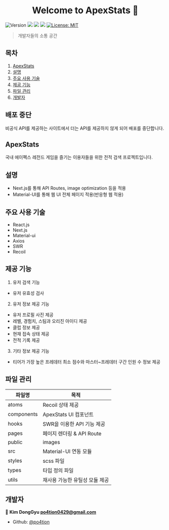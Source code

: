<h1 align="center">Welcome to ApexStats 👋</h1>
<p>
  <img alt="Version" src="https://img.shields.io/badge/version-1.0.0-blue.svg?cacheSeconds=2592000" />
  <img src="https://img.shields.io/badge/yarn-%3E%3D1.22.18-blue.svg" />
  <img src="https://img.shields.io/badge/npm-%3E%3D8.5.0-blue.svg" />
  <img src="https://img.shields.io/badge/node-16.14.2-blue.svg" />
  <a href="#" target="_blank">
    <img alt="License: MIT" src="https://img.shields.io/badge/License-MIT-yellow.svg" />
  </a>
</p>

> 개발자들의 소통 공간
## 목차

1. [ApexStats](#ApexStats)
2. [설명](#설명)
3. [주요 사용 기술](#주요-사용-기술)
4. [제공 기능](#제공-기능)
5. [파일 관리](#파일-관리)
6. [개발자](#개발자)

## 배포 중단

비공식 API를 제공하는 사이트에서 더는 API를 제공하지 않게 되어 배포를 중단합니다.

## ApexStats

국내 에이펙스 레전드 게임을 즐기는 이용자들을 위한 전적 검색 프로젝트입니다.

## 설명

- Next.js를 통해 API Routes, image optimization 등을 적용
- Material-UI를 통해 웹 UI 전체 페이지 적용(반응형 웹 적용)

## 주요 사용 기술

- React.js
- Next.js
- Material-ui
- Axios
- SWR
- Recoil

## 제공 기능

1. 유저 검색 기능

- 유저 유효성 검사

2. 유저 정보 제공 기능
- 유저 프로필 사진 제공
- 레벨, 경험치, 스팀과 오리진 아이디 제공
- 클럽 정보 제공
- 현재 접속 상태 제공
- 전적 기록 제공

3. 기타 정보 제공 기능
- 티어가 가장 높은 프레데터 최소 점수와 마스터~프레데터 구간 인원 수 정보 제공


## 파일 관리

| 파일명     | 목적                      |
| ---------- | ------------------------- |
| atoms      | Recoil 상태 제공                  |
| components | ApexStats UI 컴포넌트     |
| hooks      | SWR을 이용한 API 기능 제공               |
| pages      | 페이지 렌더링 & API Route |
| public     | images |
| src        | Material-UI 연동 모듈 |
| styles     | scss 파일 |
| types      | 타입 정의 파일 |
| utils      | 재사용 가능한 유틸성 모듈 제공     |

## 개발자

👤 **Kim DongGyu <po4tion0429@gmail.com>**

- Github: [@po4tion](https://github.com/po4tion)
